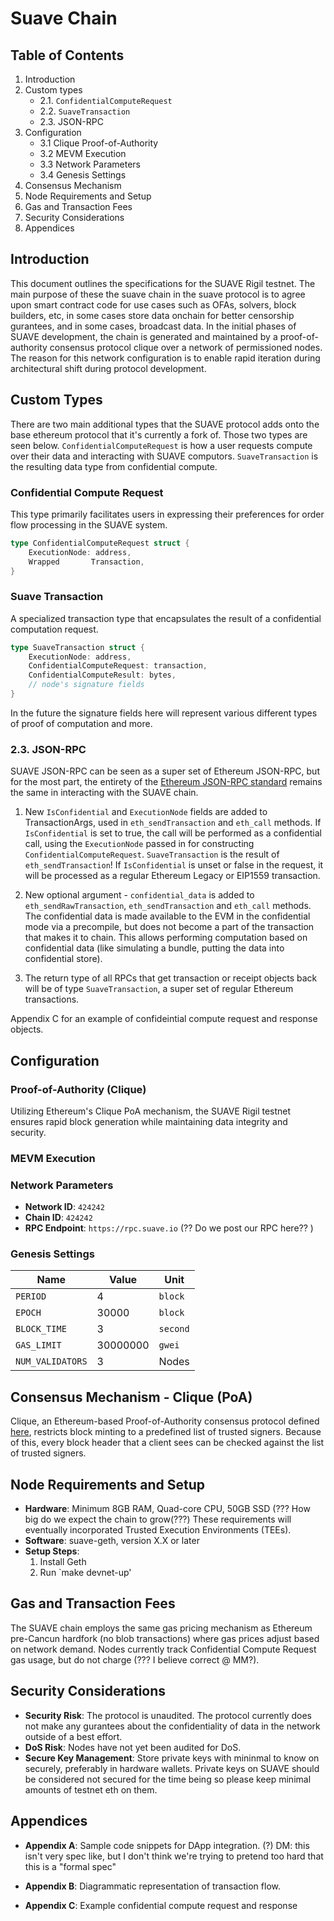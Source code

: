 # Suave Chain

## Table of Contents
1. Introduction
2. Custom types
   - 2.1. `ConfidentialComputeRequest`
   - 2.2. `SuaveTransaction`
   - 2.3. JSON-RPC
3. Configuration
   - 3.1 Clique Proof-of-Authority
   - 3.2 MEVM Execution
   - 3.3 Network Parameters
   - 3.4 Genesis Settings
4. Consensus Mechanism
5. Node Requirements and Setup
6. Gas and Transaction Fees
7. Security Considerations
8. Appendices

## Introduction

This document outlines the specifications for the SUAVE Rigil testnet. The main purpose of these the suave chain in the suave protocol is to agree upon smart contract code for use cases such as OFAs, solvers, block builders, etc, in some cases store data onchain for better censorship gurantees, and in some cases, broadcast data. In the initial phases of SUAVE development, the chain is generated and maintained by a proof-of-authority consensus protocol clique over a network of permissioned nodes. The reason for this network configuration is to enable rapid iteration during architectural shift during protocol development.

## Custom Types

There are two main additional types that the SUAVE protocol adds onto the base ethereum protocol that it's currently a fork of. Those two types are seen below. `ConfidentialComputeRequest` is how a user requests compute over their data and interacting with SUAVE computors. `SuaveTransaction` is the resulting data type from confidential compute.

### Confidential Compute Request

This type primarily facilitates users in expressing their preferences for order flow processing in the SUAVE system.

```go
type ConfidentialComputeRequest struct {
	ExecutionNode: address,
	Wrapped       Transaction,
}
```

### Suave Transaction

A specialized transaction type that encapsulates the result of a confidential computation request.

```go
type SuaveTransaction struct {
    ExecutionNode: address,
    ConfidentialComputeRequest: transaction,
    ConfidentialComputeResult: bytes,
    // node's signature fields
}
```
In the future the signature fields here will represent various different types of proof of computation and more.

### 2.3. JSON-RPC

SUAVE JSON-RPC can be seen as a super set of Ethereum JSON-RPC, but for the most part, the entirety of the [Ethereum JSON-RPC standard](https://geth.ethereum.org/docs/interacting-with-geth/rpc) remains the same in interacting with the SUAVE chain.

1. New `IsConfidential` and `ExecutionNode` fields are added to TransactionArgs, used in `eth_sendTransaction` and `eth_call` methods.
If `IsConfidential` is set to true, the call will be performed as a confidential call, using the `ExecutionNode` passed in for constructing `ConfidentialComputeRequest`.
`SuaveTransaction` is the result of `eth_sendTransaction`! If `IsConfidential` is unset or false in the request, it will be processed as a regular Ethereum Legacy or EIP1559 transaction.

2. New optional argument - `confidential_data` is added to `eth_sendRawTransaction`, `eth_sendTransaction` and `eth_call` methods.
The confidential data is made available to the EVM in the confidential mode via a precompile, but does not become a part of the transaction that makes it to chain. This allows performing computation based on confidential data (like simulating a bundle, putting the data into confidential store).

3. The return type of all RPCs that get transaction or receipt objects back will be of type `SuaveTransaction`, a super set of regular Ethereum transactions.

Appendix C for an example of confideintial compute request and response objects.

## Configuration

### Proof-of-Authority (Clique)

Utilizing Ethereum's Clique PoA mechanism, the SUAVE Rigil testnet ensures rapid block generation while maintaining data integrity and security.

### MEVM Execution


### Network Parameters

- **Network ID**: `424242`
- **Chain ID**: `424242`
- **RPC Endpoint**: `https://rpc.suave.io` (?? Do we post our RPC here?? )

### Genesis Settings

| Name | Value | Unit |
| - | - | - |
| `PERIOD` | 4 | `block`
| `EPOCH` | 30000 | `block`
| `BLOCK_TIME` | 3 | `second`
| `GAS_LIMIT`| 30000000 | `gwei`
| `NUM_VALIDATORS` | 3 | Nodes

## Consensus Mechanism - Clique (PoA)

Clique, an Ethereum-based Proof-of-Authority consensus protocol defined [here](https://eips.ethereum.org/EIPS/eip-225#:~:text=A%20PoA%20scheme%20is%20based,the%20list%20of%20trusted%20signers), restricts block minting to a predefined list of trusted signers. Because of this, every block header that a client sees can be checked against the list of trusted signers.


## Node Requirements and Setup

- **Hardware**: Minimum 8GB RAM, Quad-core CPU, 50GB SSD (??? How big do we expect the chain to grow(???) These requirements will eventually incorporated Trusted Execution Environments (TEEs).
- **Software**: suave-geth, version X.X or later
- **Setup Steps**:
  1. Install Geth
  2. Run `make devnet-up'

## Gas and Transaction Fees

The SUAVE chain employs the same gas pricing mechanism as Ethereum pre-Cancun hardfork (no blob transactions) where gas prices adjust based on network demand. Nodes currently track Confidential Compute Request gas usage, but do not charge (??? I believe correct @ MM?). 

## Security Considerations

- **Security Risk**: The protocol is unaudited. The protocol currently does not make any gurantees about the confidentiality of data in the network outside of a best effort. 
- **DoS Risk**: Nodes have not yet been audited for DoS.
- **Secure Key Management**: Store private keys with mininmal to know  on securely, preferably in hardware wallets. Private keys on SUAVE should be considered not secured for the time being so please keep minimal amounts of testnet eth on them.

## Appendices

- **Appendix A**: Sample code snippets for DApp integration. (?) DM: this isn't very spec like, but I don't think we're trying to pretend too hard that this is a "formal spec"
- **Appendix B**: Diagrammatic representation of transaction flow.

- **Appendix C**: Example confidential compute request and response
